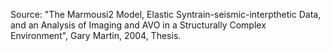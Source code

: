 Source: "The Marmousi2 Model, Elastic Syntrain-seismic-interpthetic Data, and an Analysis of Imaging and AVO in a Structurally Complex Environment", Gary Martin, 2004, Thesis.
